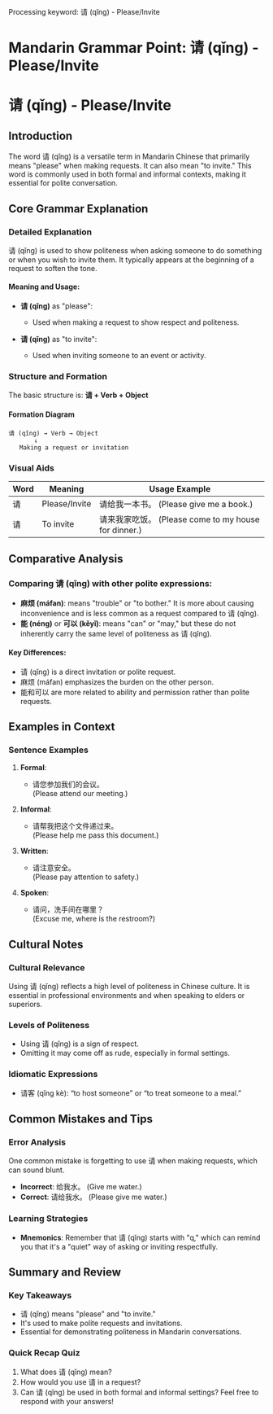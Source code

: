 Processing keyword: 请 (qǐng) - Please/Invite
# Mandarin Grammar Point: 请 (qǐng) - Please/Invite
# 请 (qǐng) - Please/Invite
## Introduction
The word 请 (qǐng) is a versatile term in Mandarin Chinese that primarily means "please" when making requests. It can also mean "to invite." This word is commonly used in both formal and informal contexts, making it essential for polite conversation. 
## Core Grammar Explanation
### Detailed Explanation
请 (qǐng) is used to show politeness when asking someone to do something or when you wish to invite them. It typically appears at the beginning of a request to soften the tone. 
#### Meaning and Usage:
- **请 (qǐng)** as "please":
  - Used when making a request to show respect and politeness.
  
- **请 (qǐng)** as "to invite":
  - Used when inviting someone to an event or activity.
### Structure and Formation
The basic structure is:
**请 + Verb + Object**
#### Formation Diagram
```
请 (qǐng) → Verb → Object
       ↓
   Making a request or invitation
```
### Visual Aids
| Word   | Meaning              | Usage Example                       |
|--------|----------------------|------------------------------------|
| 请     | Please/Invite        | 请给我一本书。 (Please give me a book.) |
| 请     | To invite            | 请来我家吃饭。 (Please come to my house for dinner.) |
## Comparative Analysis
### Comparing 请 (qǐng) with other polite expressions:
- **麻烦 (máfan)**: means "trouble" or "to bother." It is more about causing inconvenience and is less common as a request compared to 请 (qǐng).
- **能 (néng)** or **可以 (kěyǐ)**: means "can" or "may," but these do not inherently carry the same level of politeness as 请 (qǐng).
#### Key Differences:
- 请 (qǐng) is a direct invitation or polite request.
- 麻烦 (máfan) emphasizes the burden on the other person.
- 能和可以 are more related to ability and permission rather than polite requests.
## Examples in Context
### Sentence Examples
1. **Formal**: 
   - 请您参加我们的会议。  
     (Please attend our meeting.)
  
2. **Informal**: 
   - 请帮我把这个文件递过来。  
     (Please help me pass this document.)
  
3. **Written**: 
   - 请注意安全。  
     (Please pay attention to safety.)
  
4. **Spoken**: 
   - 请问，洗手间在哪里？  
     (Excuse me, where is the restroom?)
## Cultural Notes
### Cultural Relevance
Using 请 (qǐng) reflects a high level of politeness in Chinese culture. It is essential in professional environments and when speaking to elders or superiors. 
### Levels of Politeness
- Using 请 (qǐng) is a sign of respect.
- Omitting it may come off as rude, especially in formal settings.
### Idiomatic Expressions
- 请客 (qǐng kè): “to host someone” or “to treat someone to a meal.”
  
## Common Mistakes and Tips
### Error Analysis
One common mistake is forgetting to use 请 when making requests, which can sound blunt.
- **Incorrect**: 给我水。 (Give me water.)
- **Correct**: 请给我水。 (Please give me water.)
### Learning Strategies
- **Mnemonics**: Remember that 请 (qǐng) starts with "q," which can remind you that it's a "quiet" way of asking or inviting respectfully.
## Summary and Review
### Key Takeaways
- 请 (qǐng) means "please" and "to invite."
- It's used to make polite requests and invitations.
- Essential for demonstrating politeness in Mandarin conversations.
### Quick Recap Quiz
1. What does 请 (qǐng) mean?
2. How would you use 请 in a request?
3. Can 请 (qǐng) be used in both formal and informal settings? 
Feel free to respond with your answers!
